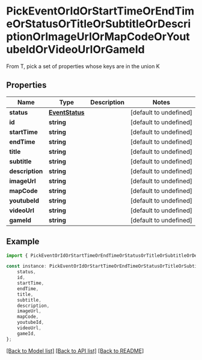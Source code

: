# PickEventOrIdOrStartTimeOrEndTimeOrStatusOrTitleOrSubtitleOrDescriptionOrImageUrlOrMapCodeOrYoutubeIdOrVideoUrlOrGameId

From T, pick a set of properties whose keys are in the union K

## Properties

Name | Type | Description | Notes
------------ | ------------- | ------------- | -------------
**status** | [**EventStatus**](EventStatus.md) |  | [default to undefined]
**id** | **string** |  | [default to undefined]
**startTime** | **string** |  | [default to undefined]
**endTime** | **string** |  | [default to undefined]
**title** | **string** |  | [default to undefined]
**subtitle** | **string** |  | [default to undefined]
**description** | **string** |  | [default to undefined]
**imageUrl** | **string** |  | [default to undefined]
**mapCode** | **string** |  | [default to undefined]
**youtubeId** | **string** |  | [default to undefined]
**videoUrl** | **string** |  | [default to undefined]
**gameId** | **string** |  | [default to undefined]

## Example

```typescript
import { PickEventOrIdOrStartTimeOrEndTimeOrStatusOrTitleOrSubtitleOrDescriptionOrImageUrlOrMapCodeOrYoutubeIdOrVideoUrlOrGameId } from './api';

const instance: PickEventOrIdOrStartTimeOrEndTimeOrStatusOrTitleOrSubtitleOrDescriptionOrImageUrlOrMapCodeOrYoutubeIdOrVideoUrlOrGameId = {
    status,
    id,
    startTime,
    endTime,
    title,
    subtitle,
    description,
    imageUrl,
    mapCode,
    youtubeId,
    videoUrl,
    gameId,
};
```

[[Back to Model list]](../README.md#documentation-for-models) [[Back to API list]](../README.md#documentation-for-api-endpoints) [[Back to README]](../README.md)
